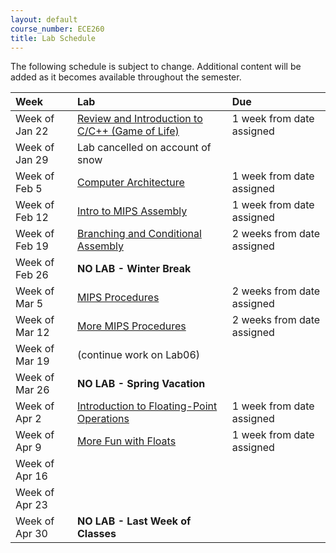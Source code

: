 ```yaml
---
layout: default
course_number: ECE260
title: Lab Schedule
---
```


The following schedule is subject to change.
Additional content will be added as it becomes available throughout the semester.<br>


**Week**       | **Lab**                                                                |  **Due**                                                                                                                   
:--------------|:-----------------------------------------------------------------------|:--------------------------    
Week of Jan 22 |  [Review and Introduction to C/C++ (Game of Life)](labs/lab01.html)    |  1 week from date assigned  <!-- lab 1 -->
Week of Jan 29 |  Lab cancelled on account of snow                                      |
Week of Feb 5  |  [Computer Architecture](labs/lab02.html)                              |  1 week from date assigned  <!-- lab 2 -->
Week of Feb 12 |  [Intro to MIPS Assembly](labs/lab03.html)                             |  1 week from date assigned  <!-- lab 3 -->
Week of Feb 19 |  [Branching and Conditional Assembly](labs/lab04.html)                 |  2 weeks from date assigned <!-- lab 4 -->
Week of Feb 26 |  **NO LAB - Winter Break**                                             |
Week of Mar 5  |  [MIPS Procedures](labs/lab05.html)                                    |  2 weeks from date assigned <!-- lab 5 -->
Week of Mar 12 |  [More MIPS Procedures](labs/lab06.html)                               |  2 weeks from date assigned <!-- lab 6 -->
Week of Mar 19 |  (continue work on Lab06)                                              | 
Week of Mar 26 |  **NO LAB - Spring Vacation**                                          |
Week of Apr 2  |  [Introduction to Floating-Point Operations](labs/lab07.html)          |  1 week from date assigned  <!-- lab 7 -->
Week of Apr 9  |  [More Fun with Floats](labs/lab08.html)                               |  1 week from date assigned  <!-- lab 8 -->
Week of Apr 16 |                                                                        |  <!-- lab 9 -->
Week of Apr 23 |                                                                        |  <!-- lab 10 -->
Week of Apr 30 |  **NO LAB - Last Week of Classes**                                     |


<!-- [Review and Introduction to C/C++](labs/lab01.html) -->
<!-- [Computer Architecture](labs/lab02.html) -->
<!-- [Intro to MIPS Assembly](labs/lab03.html) -->
<!-- [Branching and Conditional Assembly](labs/lab04.html) -->
<!-- [MIPS Procedures](labs/lab05.html) -->
<!-- [More MIPS Procedures](labs/lab06.html) -->
<!-- [Introduction to Floating-Point Operations](labs/lab07.html) -->
<!-- [More Fun with Floats](labs/lab08.html) -->
<!-- [Introduction to ARM Assembly](labs/lab09.html) -->
<!-- [Loop and Function Optimization](labs/lab10.html) -->